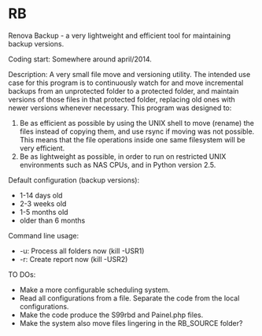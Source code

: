 RB
==

Renova Backup - a very lightweight and efficient tool for maintaining backup versions.

Coding start: Somewhere around april/2014.

Description:
A very small file move and versioning utility. The intended use case for this program is to continuously watch for and move incremental backups from an unprotected folder to a protected folder, and maintain versions of those files in that protected folder, replacing old ones with newer versions whenever necessary.
This program was designed to:
1) Be as efficient as possible by using the UNIX shell to move (rename) the files instead of copying them, and use rsync if moving was not possible. This means that the file operations inside one same filesystem will be very efficient.
2) Be as lightweight as possible, in order to run on restricted UNIX environments such as NAS CPUs, and in Python version 2.5.

Default configuration (backup versions):
* 1-14 days old
* 2-3 weeks old
* 1-5 months old
* older than 6 months

Command line usage:
* -u: Process all folders now (kill -USR1)
* -r: Create report now (kill -USR2)

TO DOs:
* Make a more configurable scheduling system.
* Read all configurations from a file. Separate the code from the local configurations.
* Make the code produce the S99rbd and Painel.php files.
* Make the system also move files lingering in the RB_SOURCE folder?
